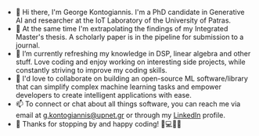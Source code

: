 - 👋 Hi there, I'm George Kontogiannis. I'm a PhD candidate in Generative AI and researcher at the IoT Laboratory of the University of Patras.
- 🔭 At the same time I'm extrapolating the findings of my Integrated Master's thesis. A scholarly paper is in the pipeline for submission to a journal.
- 🌱 I’m currently refreshing my knowledge in DSP, linear algebra and other stuff. Love coding and enjoy working on interesting side projects, while constantly striving to improve my coding skills.
- 👯 I'd love to collaborate on building an open-source ML software/library that can simplify complex machine learning tasks and empower developers to create intelligent applications with ease.
- 📫 To connect or chat about all things software, you can reach me via email at [g.kontogiannis@upnet.gr](mailto:g.kontogiannis@upnet.gr) or through my [LinkedIn](https://www.linkedin.com/in/george-kontogiannis/) profile.
- 👀 Thanks for stopping by and happy coding! 🤖💻👨‍💻

